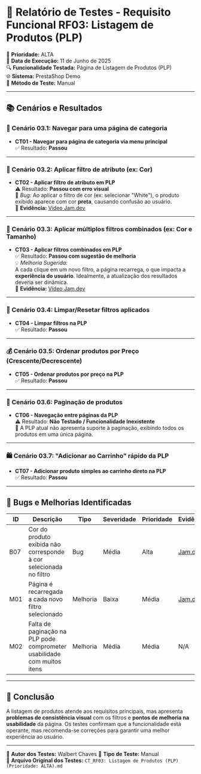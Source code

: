 # 🛒 Relatório de Testes - Requisito Funcional RF03: Listagem de Produtos (PLP)

📌 **Prioridade:** ALTA  
📅 **Data de Execução:** 11 de Junho de 2025  
🔍 **Funcionalidade Testada:** Página de Listagem de Produtos (PLP)  
🌐 **Sistema:** PrestaShop Demo  
🔧 **Método de Teste:** Manual  

---

## 📚 Cenários e Resultados

### 📂 Cenário 03.1: Navegar para uma página de categoria
- **CT01 - Navegar para página de categoria via menu principal**  
  ✅ Resultado: **Passou**

---

### 🎨 Cenário 03.2: Aplicar filtro de atributo (ex: Cor)
- **CT02 - Aplicar filtro de atributo em PLP**  
  ⚠️ Resultado: **Passou com erro visual**  
  🐞 *Bug:* Ao aplicar o filtro de cor (ex: selecionar "White"), o produto exibido aparece com cor **preta**, causando confusão ao usuário.  
  🎥 **Evidência:** [Vídeo Jam.dev](https://jam.dev/c/1ea3016f-b83c-4fe1-bd77-ed027868e010)

---

### 🔗 Cenário 03.3: Aplicar múltiplos filtros combinados (ex: Cor e Tamanho)
- **CT03 - Aplicar filtros combinados em PLP**  
  ✅ Resultado: **Passou com sugestão de melhoria**  
  💡 *Melhoria Sugerida:*  
  A cada clique em um novo filtro, a página recarrega, o que impacta a **experiência do usuário**. Idealmente, a atualização dos resultados deveria ser dinâmica.  
  🎥 **Evidência:** [Vídeo Jam.dev](https://jam.dev/c/7a5e6621-28cf-4117-b79e-0e24f6079502)

---

### 🔄 Cenário 03.4: Limpar/Resetar filtros aplicados
- **CT04 - Limpar filtros na PLP**  
  ✅ Resultado: **Passou**

---

### 💰 Cenário 03.5: Ordenar produtos por Preço (Crescente/Decrescente)
- **CT05 - Ordenar produtos por preço na PLP**  
  ✅ Resultado: **Passou**

---

### 📄 Cenário 03.6: Paginação de produtos
- **CT06 - Navegação entre páginas da PLP**  
  ⚠️ Resultado: **Não Testado / Funcionalidade Inexistente**  
  📌 A PLP atual não apresenta suporte à paginação, exibindo todos os produtos em uma única página.

---

### 🛍️ Cenário 03.7: "Adicionar ao Carrinho" rápido da PLP
- **CT07 - Adicionar produto simples ao carrinho direto na PLP**  
  ✅ Resultado: **Passou**

---

## 🐞 Bugs e Melhorias Identificadas

| ID   | Descrição                                                                 | Tipo       | Severidade | Prioridade | Evidência |
|------|---------------------------------------------------------------------------|------------|------------|------------|-----------|
| B07  | Cor do produto exibida não corresponde à cor selecionada no filtro        | Bug        | Média      | Alta       | [Jam.dev](https://jam.dev/c/1ea3016f-b83c-4fe1-bd77-ed027868e010) |
| M01  | Página é recarregada a cada novo filtro selecionado                      | Melhoria   | Baixa      | Média      | [Jam.dev](https://jam.dev/c/7a5e6621-28cf-4117-b79e-0e24f6079502) |
| M02  | Falta de paginação na PLP pode comprometer usabilidade com muitos itens  | Melhoria   | Média      | Média      | N/A       |

---

## 📌 Conclusão

A listagem de produtos atende aos requisitos principais, mas apresenta **problemas de consistência visual** com os filtros e **pontos de melhoria na usabilidade** da página. Os testes confirmam que a funcionalidade está operante, mas recomenda-se correções para garantir uma melhor experiência ao usuário.

---

👤 **Autor dos Testes:** Walbert Chaves
🧪 **Tipo de Teste:** Manual  
📂 **Arquivo Original dos Testes:** `CT_RF03: Listagem de Produtos (PLP) (Prioridade: ALTA).md`  
